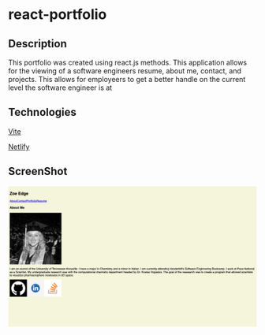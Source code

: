 # react-portfolio

## Description
This portfolio was created using react.js methods. This application allows for the viewing of a software engineers resume, about me, contact, and projects. This allows for employeers to get a better handle on the current level the software engineer is at 

## Technologies

[Vite](https://vitejs.dev/)

[Netlify](https://www.netlify.com/)

## ScreenShot

![screenshot](./src/assets/react-router.png)
